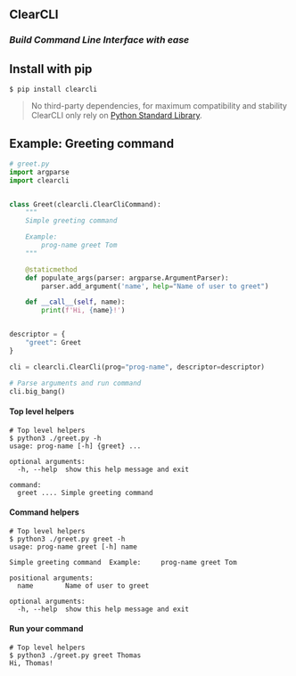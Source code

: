 ClearCLI
--------

### *Build Command Line Interface with ease*


## Install with pip

```shell
$ pip install clearcli
```
> No third-party dependencies, for maximum compatibility and stability ClearCLI only rely on [Python Standard Library](https://docs.python.org/3/library/).
>

## Example: Greeting command

```python
# greet.py
import argparse
import clearcli


class Greet(clearcli.ClearCliCommand):
    """
    Simple greeting command

    Example:
        prog-name greet Tom
    """

    @staticmethod
    def populate_args(parser: argparse.ArgumentParser):
        parser.add_argument('name', help="Name of user to greet")

    def __call__(self, name):
        print(f'Hi, {name}!')


descriptor = {
    "greet": Greet
}

cli = clearcli.ClearCli(prog="prog-name", descriptor=descriptor)

# Parse arguments and run command
cli.big_bang()
```

#### Top level helpers
```shell
# Top level helpers
$ python3 ./greet.py -h
usage: prog-name [-h] {greet} ...

optional arguments:
  -h, --help  show this help message and exit

command:
  greet .... Simple greeting command
```

#### Command helpers
```shell
# Top level helpers
$ python3 ./greet.py greet -h
usage: prog-name greet [-h] name

Simple greeting command  Example:     prog-name greet Tom

positional arguments:
  name        Name of user to greet

optional arguments:
  -h, --help  show this help message and exit
```

#### Run your command
```shell
# Top level helpers
$ python3 ./greet.py greet Thomas
Hi, Thomas!
```